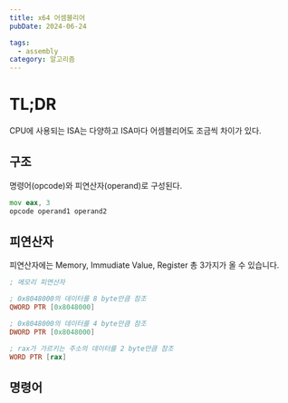 ```yaml
---
title: x64 어셈블리어
pubDate: 2024-06-24

tags:
  - assembly
category: 알고리즘
---
```


# TL;DR

CPU에 사용되는 ISA는 다양하고 ISA마다 어셈블리어도 조금씩 차이가 있다.

## 구조

명령어(opcode)와 피연산자(operand)로 구성된다.

```asm
mov eax, 3
opcode operand1 operand2
```

## 피연산자

피연산자에는 Memory, Immudiate Value, Register 총 3가지가 올 수 있습니다.

```asm
; 메모리 피연산자

; 0x8048000의 데이터를 8 byte만큼 참조
QWORD PTR [0x8048000]

; 0x8048000의 데이터를 4 byte만큼 참조
DWORD PTR [0x8048000]

; rax가 가르키는 주소의 데이터를 2 byte만큼 참조
WORD PTR [rax]
```

## 명령어

### 데이터 이동

- `mov dst, src`: src에 들어있는 값을 dst에 저장한다.

| 명령어                        | 설명                                         |
| ----------------------------- | -------------------------------------------- |
| mov rdi, rsi                  | rsi의 값을 rdi에 대입                        |
| mov QWORD PTR[rdi], rsi       | rsi의 값을 rdi가 가리키는 주소에 대입        |
| mov QWORD PTR[rdi+8*rcx], rsi | rsi의 값을 rdi+8\*rcx가 가리키는 주소에 대입 |

- `lea dst, src`: src의 EA(Effective Address)를 dst에 대입한다.

| 명령어               | 설명                     |
| -------------------- | ------------------------ |
| lea rsi, [rbx+8*rcx] | rbx+8\*rcx 를 rsi에 대입 |

## 산술 연산

덧셈, 나눗셈 등이다.

- `add dst, src`: dst에 src를 더한다.

| 명령어                | 설명                          |
| --------------------- | ----------------------------- |
| add eax, 3            | eax에 3을 더한다.             |
| add ax, WORD PTR[rdi] | ax에 `*(WORD *)rdi`를 더한다. |

- `sub dst, src`: dst에서 src를 뺀다.

| 명령어                | 설명                          |
| --------------------- | ----------------------------- |
| sub eax, 3            | eax에서 3을 뺀다.             |
| sub ax, WORD PTR[rdi] | ax에서 `*(WORD *)rdi`를 뺀다. |

- `inc op`: op의 값을 1 증가시킨다.

| 명령어  | 설명              |
| ------- | ----------------- |
| inc eax | eax에 1을 더한다. |

- `dec op`: op의 값을 1 감소시킨다.

| 명령어  | 설명              |
| ------- | ----------------- |
| dec eax | eax에서 1을 뺀다. |

## 논리 연산

and, or, not 등이다.

- `and dst, src`: dst와 src의 비트가 모두 1이면 1, 아니면 0이다.

```asm
and 0xffff0000 0xcafebabe ; 0xcafe0000
```

- `or dst, src`: dst와 src의 비트 중 하나라도 1이면 1, 아니면 0이다.

```asm
and 0xffff0000 0xcafebabe ; 0xffffbabe
```

- `xor dst, src`: dst와 src의 비트가 서로 다르면 1, 같으면 0이다.

```asm
xor 0xffffffff 0xcafebabe ; 0x35014541
```

- `not op`: op의 비트를 전부 반전시킨다.

```asm
xor 0xffffffff ; 0x00000000
```

## 비교 연산
